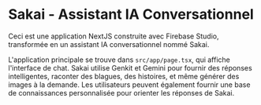 # Sakai - Assistant IA Conversationnel

Ceci est une application NextJS construite avec Firebase Studio, transformée en un assistant IA conversationnel nommé Sakai.

L'application principale se trouve dans `src/app/page.tsx`, qui affiche l'interface de chat.
Sakai utilise Genkit et Gemini pour fournir des réponses intelligentes, raconter des blagues, des histoires, et même générer des images à la demande.
Les utilisateurs peuvent également fournir une base de connaissances personnalisée pour orienter les réponses de Sakai.
